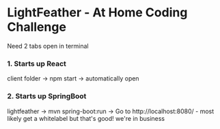 # LightFeather - At Home Coding Challenge

Need 2 tabs open in terminal

### 1. Starts up React
client folder -> npm start -> automatically open

### 2. Starts up SpringBoot
lightfeather -> mvn spring-boot:run -> Go to http://localhost:8080/ - most likely get a whitelabel but that's good! we're in business
